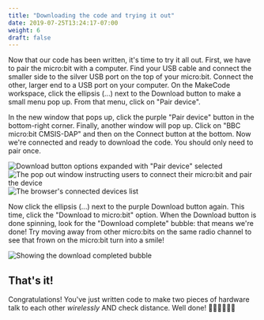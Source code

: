 ```yaml
---
title: "Downloading the code and trying it out"
date: 2019-07-25T13:24:17-07:00
weight: 6
draft: false
---
```


Now that our code has been written, it's time to try it all out. First, we have to pair the micro:bit with a computer. Find your USB cable and connect the smaller side to the silver USB port on the top of your micro:bit. Connect the other, larger end to a USB port on your computer. On the MakeCode workspace, click the ellipsis (...) next to the Download button to make a small menu pop up. From that menu, click on "Pair device".

In the new window that pops up, click the purple "Pair device" button in the bottom-right corner. Finally, another window will pop up. Click on "BBC micro:bit CMSIS-DAP" and then on the Connect button at the bottom. Now we're connected and ready to download the code. You should only need to pair once.

![Download button options expanded with "Pair device" selected](../img/pairDevice.png)
![The pop out window instructing users to connect their micro:bit and pair the device](../img/pairModal.png)
![The browser's connected devices list](../img/connectToDevice.png)

Now click the ellipsis (...) next to the purple Download button again. This time, click the "Download to micro:bit" option. When the Download button is done spinning, look for the "Download complete" bubble: that means we're done! Try moving away from other micro:bits on the same radio channel to see that frown on the micro:bit turn into a smile!

![Showing the download completed bubble](../img/downloadComplete.png)

## That's it!
Congratulations! You've just written code to make two pieces of hardware talk to each other _wirelessly_ AND check distance. Well done! 👏🏽👏🏽👏🏽
